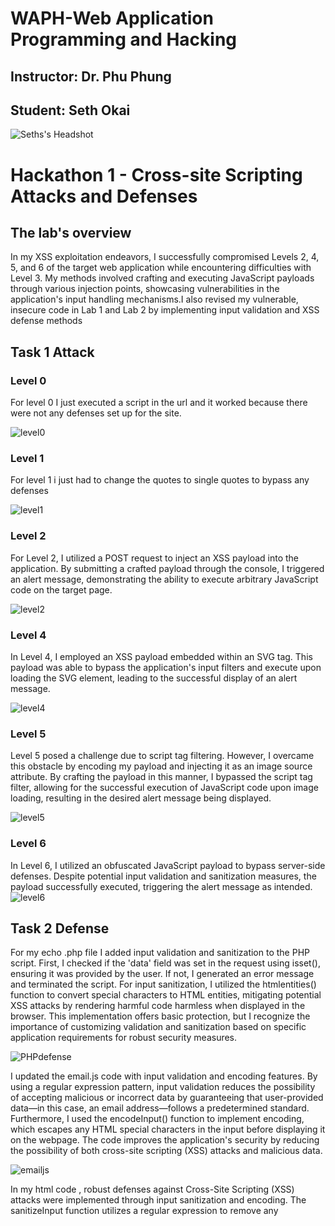 # WAPH-Web Application Programming and Hacking
## Instructor: Dr. Phu Phung

## Student: Seth Okai

![Seths's Headshot](Images/headshot.jpg)

# Hackathon 1 - Cross-site Scripting Attacks and Defenses

## The lab's overview

In my XSS exploitation endeavors, I successfully compromised Levels 2, 4, 5, and 6 of the target web application while encountering difficulties with Level 3. My methods involved crafting and executing JavaScript payloads through various injection points, showcasing vulnerabilities in the application's input handling mechanisms.I also revised my vulnerable, insecure code in Lab 1 and Lab 2 by implementing input validation and XSS defense methods 

## Task 1 Attack

### Level 0

For level 0 I just executed a script in the url and it worked because there were not any defenses set up for the site.

![level0](Images/level0.jpg)

### Level 1

For level 1 i just had to change the quotes to single quotes to bypass any defenses

![level1](Images/level1.jpg)

### Level 2

For Level 2, I utilized a POST request to inject an XSS payload into the application. By submitting a crafted payload through the console, I triggered an alert message, demonstrating the ability to execute arbitrary JavaScript code on the target page.

![level2](Images/level2.jpg)

### Level 4

In Level 4, I employed an XSS payload embedded within an SVG tag. This payload was able to bypass the application's input filters and execute upon loading the SVG element, leading to the successful display of an alert message.

![level4](Images/level4.jpg)

### Level 5

Level 5 posed a challenge due to script tag filtering. However, I overcame this obstacle by encoding my payload and injecting it as an image source attribute. By crafting the payload in this manner, I bypassed the script tag filter, allowing for the successful execution of JavaScript code upon image loading, resulting in the desired alert message being displayed.

![level5](Images/level5.jpg)


### Level 6

In Level 6, I utilized an obfuscated JavaScript payload to bypass server-side defenses. Despite potential input validation and sanitization measures, the payload successfully executed, triggering the alert message as intended.
![level6](Images/level6.jpg)


## Task 2 Defense

For my echo .php file I added input validation and sanitization to the PHP script. First, I checked if the 'data' field was set in the request using isset(), ensuring it was provided by the user. If not, I generated an error message and terminated the script. For input sanitization, I utilized the htmlentities() function to convert special characters to HTML entities, mitigating potential XSS attacks by rendering harmful code harmless when displayed in the browser. This implementation offers basic protection, but I recognize the importance of customizing validation and sanitization based on specific application requirements for robust security measures.

![PHPdefense](Images/defense1.jpg)


I updated the email.js code with input validation and encoding features. By using a regular expression pattern, input validation reduces the possibility of accepting malicious or incorrect data by guaranteeing that user-provided data—in this case, an email address—follows a predetermined standard. Furthermore, I used the encodeInput() function to implement encoding, which escapes any HTML special characters in the input before displaying it on the webpage. The code improves the application's security by reducing the possibility of both cross-site scripting (XSS) attacks and malicious data.

![emailjs](Images/email.jsdefense.jpg)


In my html code , robust defenses against Cross-Site Scripting (XSS) attacks were implemented through input sanitization and encoding. The sanitizeInput function utilizes a regular expression to remove any <script> tags from user input, ensuring that no malicious scripts can be injected into the application. Additionally, the encodeURIComponent function is used to encode the sanitized input before sending it to the server via XMLHttpRequest or jQuery Ajax requests. This encoding mechanism protects against XSS vulnerabilities by converting special characters into their respective encoded representations, thereby preventing script injection attacks. 

![htmlcode](Images/htmldefense.jpg)
